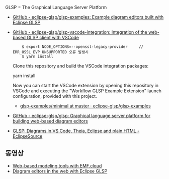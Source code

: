 GLSP = The Graphical Language Server Platform

- [GitHub - eclipse-glsp/glsp-examples: Example diagram editors built with Eclipse GLSP](https://github.com/eclipse-glsp/glsp-examples)


- [GitHub - eclipse-glsp/glsp-vscode-integration: Integration of the web-based GLSP client with VSCode](https://github.com/eclipse-glsp/glsp-vscode-integration)
    ```
        $ export NODE_OPTIONS=--openssl-legacy-provider     // ERR_OSSL_EVP_UNSUPPORTED 오류 발생시
        $ yarn install
    ```
    Clone this repository and build the VSCode integration packages:

    yarn install

    Now you can start the VSCode extension by opening this repository in VSCode and executing the "Workflow GLSP Example Extension" launch configuration, provided with this project.

    - [glsp-examples/minimal at master · eclipse-glsp/glsp-examples](https://github.com/eclipse-glsp/glsp-examples/tree/master/minimal)

- [GitHub - eclipse-glsp/glsp: Graphical language server platform for building web-based diagram editors](https://github.com/eclipse-glsp/glsp)


- [GLSP: Diagrams in VS Code, Theia, Eclipse and plain HTML - EclipseSource](https://eclipsesource.com/de/blogs/2021/01/27/glsp-diagrams-in-vs-code-theia-eclipse-and-plain-html/)


## 동영상
- [Web-based modeling tools with EMF.cloud](https://www.youtube.com/watch?v=yxS-Xsx-4Tw)
- [Diagram editors in the web with Eclipse GLSP](https://www.youtube.com/watch?v=tqcCUxtyslE)